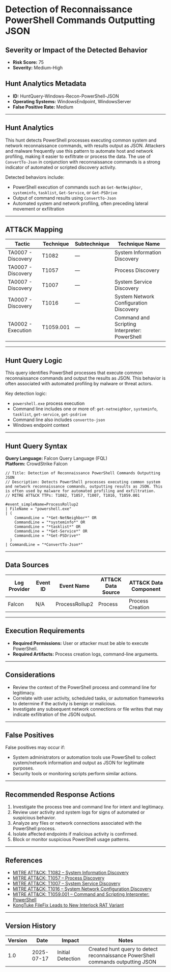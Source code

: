 # Detection of Reconnaissance PowerShell Commands Outputting JSON

## Severity or Impact of the Detected Behavior
- **Risk Score:** 75
- **Severity:** Medium-High

## Hunt Analytics Metadata

- **ID:** HuntQuery-Windows-Recon-PowerShell-JSON
- **Operating Systems:** WindowsEndpoint, WindowsServer
- **False Positive Rate:** Medium

---

## Hunt Analytics

This hunt detects PowerShell processes executing common system and network reconnaissance commands, with results output as JSON. Attackers and malware frequently use this pattern to automate host and network profiling, making it easier to exfiltrate or process the data. The use of `ConvertTo-Json` in conjunction with reconnaissance commands is a strong indicator of automated or scripted discovery activity.

Detected behaviors include:

- PowerShell execution of commands such as `Get-NetNeighbor`, `systeminfo`, `tasklist`, `Get-Service`, or `Get-PSDrive`
- Output of command results using `ConvertTo-Json`
- Automated system and network profiling, often preceding lateral movement or exfiltration

---

## ATT&CK Mapping

| Tactic                        | Technique   | Subtechnique | Technique Name                                 |
|------------------------------|-------------|--------------|-----------------------------------------------|
| TA0007 - Discovery           | T1082       | —            | System Information Discovery                  |
| TA0007 - Discovery           | T1057       | —            | Process Discovery                            |
| TA0007 - Discovery           | T1007       | —            | System Service Discovery                     |
| TA0007 - Discovery           | T1016       | —            | System Network Configuration Discovery        |
| TA0002 - Execution           | T1059.001   | —            | Command and Scripting Interpreter: PowerShell |

---

## Hunt Query Logic

This query identifies PowerShell processes that execute common reconnaissance commands and output the results as JSON. This behavior is often associated with automated profiling by malware or threat actors.

Key detection logic:

- `powershell.exe` process execution
- Command line includes one or more of: `get-netneighbor`, `systeminfo`, `tasklist`, `get-service`, `get-psdrive`
- Command line also includes `convertto-json`
- Windows endpoint context

---

## Hunt Query Syntax

**Query Language:** Falcon Query Language (FQL)  
**Platform:** CrowdStrike Falcon

```fql
// Title: Detection of Reconnaissance PowerShell Commands Outputting JSON
// Description: Detects PowerShell processes executing common system and network reconnaissance commands, outputting results as JSON. This is often used by malware for automated profiling and exfiltration.
// MITRE ATT&CK TTPs: T1082, T1057, T1007, T1016, T1059.001

#event_simpleName=ProcessRollup2 
| FileName = "powershell.exe" 
| ( 
    CommandLine = "*Get-NetNeighbor*" OR 
    CommandLine = "*systeminfo*" OR 
    CommandLine = "*tasklist*" OR 
    CommandLine = "*Get-Service*" OR 
    CommandLine = "*Get-PSDrive*" 
  ) 
| CommandLine = "*ConvertTo-Json*" 
```

---

## Data Sources

| Log Provider | Event ID | Event Name       | ATT&CK Data Source  | ATT&CK Data Component  |
|--------------|----------|------------------|---------------------|------------------------|
| Falcon       | N/A      | ProcessRollup2   | Process             | Process Creation       |

---

## Execution Requirements

- **Required Permissions:** User or attacker must be able to execute PowerShell.
- **Required Artifacts:** Process creation logs, command-line arguments.

---

## Considerations

- Review the context of the PowerShell process and command line for legitimacy.
- Correlate with user activity, scheduled tasks, or automation frameworks to determine if the activity is benign or malicious.
- Investigate any subsequent network connections or file writes that may indicate exfiltration of the JSON output.

---

## False Positives

False positives may occur if:

- System administrators or automation tools use PowerShell to collect system/network information and output as JSON for legitimate purposes.
- Security tools or monitoring scripts perform similar actions.

---

## Recommended Response Actions

1. Investigate the process tree and command line for intent and legitimacy.
2. Review user activity and system logs for signs of automated or suspicious behavior.
3. Analyze any files or network connections associated with the PowerShell process.
4. Isolate affected endpoints if malicious activity is confirmed.
5. Block or monitor suspicious PowerShell usage patterns.

---

## References

- [MITRE ATT&CK: T1082 – System Information Discovery](https://attack.mitre.org/techniques/T1082/)
- [MITRE ATT&CK: T1057 – Process Discovery](https://attack.mitre.org/techniques/T1057/)
- [MITRE ATT&CK: T1007 – System Service Discovery](https://attack.mitre.org/techniques/T1007/)
- [MITRE ATT&CK: T1016 – System Network Configuration Discovery](https://attack.mitre.org/techniques/T1016/)
- [MITRE ATT&CK: T1059.001 – Command and Scripting Interpreter: PowerShell](https://attack.mitre.org/techniques/T1059/001/)
- [KongTuke FileFix Leads to New Interlock RAT Variant](https://thedfirreport.com/2025/07/14/kongtuke-filefix-leads-to-new-interlock-rat-variant/)

---

## Version History

| Version | Date       | Impact            | Notes                                                                                      |
|---------|------------|-------------------|--------------------------------------------------------------------------------------------|
| 1.0     | 2025-07-17 | Initial Detection | Created hunt query to detect reconnaissance PowerShell commands outputting JSON             |
